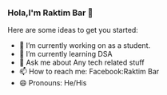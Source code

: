 ### Hola,I'm Raktim Bar 👋




Here are some ideas to get you started:

- 🔭 I’m currently working on as a student.
- 🌱 I’m currently learning DSA
- 💬 Ask me about Any tech related stuff
- 📫 How to reach me: Facebook:Raktim Bar
- 😄 Pronouns: He/His

